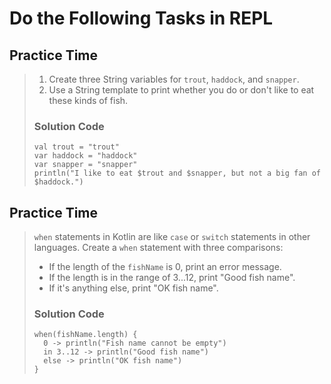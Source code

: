# Do the Following Tasks in REPL

## Practice Time
> 1. Create three String variables for `trout`, `haddock`, and `snapper`.
> 2. Use a String template to print whether you do or don't like to eat these kinds of fish.
> 
> ### Solution Code
> ```
> val trout = "trout"
> var haddock = "haddock"
> var snapper = "snapper"
> println("I like to eat $trout and $snapper, but not a big fan of $haddock.")
>```

## Practice Time
> `when` statements in Kotlin are like `case` or `switch` statements in other languages.
> Create a `when` statement with three comparisons:
> * If the length of the `fishName` is 0, print an error message.
> * If the length is in the range of 3...12, print "Good fish name".
> * If it's anything else, print "OK fish name".
>
> ### Solution Code
> ```
> when(fishName.length) {
> 	0 -> println("Fish name cannot be empty")
> 	in 3..12 -> println("Good fish name")
> 	else -> println("OK fish name")
> }
> ```